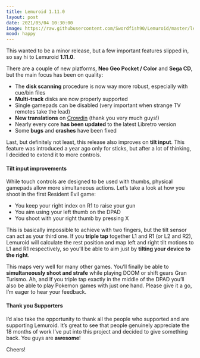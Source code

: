 ```yaml
---
title: Lemuroid 1.11.0
layout: post
date: 2021/05/04 10:30:00
image: https://raw.githubusercontent.com/Swordfish90/Lemuroid/master/lemuroid-app/icon/lemuroid_web.png
mood: happy
---
```


This wanted to be a minor release, but a few important features slipped in, so say hi to Lemuroid **1.11.0**.

There are a couple of new platforms, **Neo Geo Pocket / Color** and **Sega CD**, but the main focus has been on quality:

* The **disk scanning** procedure is now way more robust, especially with cue/bin files
* **Multi-track** disks are now properly supported
* Single gamepads can be disabled (very important when strange TV remotes take the lead)
* **New translations** on [Crowdin](https://crowdin.com/project/lemuroid) (thank you very much guys!)
* Nearly every core **has been updated** to the latest Libretro version
* Some **bugs** and **crashes** have been fixed

Last, but definitely not least, this release also improves on **tilt input**. This feature was introduced a year ago only for sticks, but after a lot of thinking, I decided to extend it to more controls.

#### Tilt input improvements ####

While touch controls are designed to be used with thumbs, physical gamepads allow more simultaneous actions. Let’s take a look at how you shoot in the first Resident Evil game:
* You keep your right index on R1 to raise your gun
* You aim using your left thumb on the DPAD
* You shoot with your right thumb by pressing X

This is basically impossible to achieve with two fingers, but the tilt sensor can act as your third one. If you **triple tap** together L1 and R1 (or L2 and R2), Lemuroid will calculate the rest position and map left and right tilt motions to L1 and R1 respectively, so you’ll be able to aim just by **tilting your device to the right**.

This maps very well for many other games. You’ll finally be able to **simultaneously shoot and strafe** while playing DOOM or shift gears Gran Turismo. Ah, and If you triple tap exactly in the middle of the DPAD you’ll also be able to play Pokemon games with just one hand. Please give it a go, I’m eager to hear your feedback.

#### Thank you Supporters ####

I’d also take the opportunity to thank all the people who supported and are supporting Lemuroid. It’s great to see that people genuinely appreciate the 18 months of work I’ve put into this project and decided to give something back. You guys are **awesome**!

Cheers!

